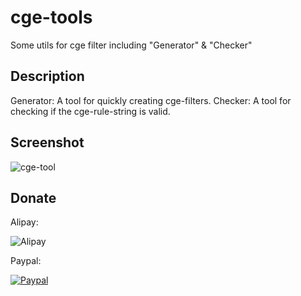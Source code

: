 # cge-tools
Some utils for cge filter including "Generator" & "Checker"

## Description

Generator: A tool for quickly creating cge-filters.
Checker: A tool for checking if the cge-rule-string is valid.

## Screenshot ##

![cge-tool](https://raw.githubusercontent.com/wysaid/cge-tools/master/screenshots/0.jpg "cge-tool-screenshot")

## Donate ##

Alipay:

![Alipay](https://raw.githubusercontent.com/wysaid/ios-gpuimage-plus/master/screenshots/alipay.jpg "alipay")

Paypal: 

[![Paypal](https://www.paypalobjects.com/en_US/i/btn/btn_donateCC_LG.gif "Paypal")](http://blog.wysaid.org/p/donate.html)
